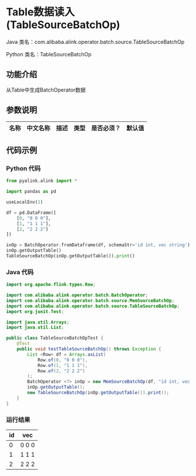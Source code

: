 # Table数据读入 (TableSourceBatchOp)
Java 类名：com.alibaba.alink.operator.batch.source.TableSourceBatchOp

Python 类名：TableSourceBatchOp


## 功能介绍
从Table中生成BatchOperator数据

## 参数说明

| 名称 | 中文名称 | 描述 | 类型 | 是否必须？ | 默认值 |
| --- | --- | --- | --- | --- | --- |



## 代码示例
### Python 代码
```python
from pyalink.alink import *

import pandas as pd

useLocalEnv(1)

df = pd.DataFrame([
    [0, "0 0 0"],
    [1, "1 1 1"],
    [2, "2 2 2"]
])

inOp = BatchOperator.fromDataframe(df, schemaStr='id int, vec string')
inOp.getOutputTable()
TableSourceBatchOp(inOp.getOutputTable()).print()
```
### Java 代码
```java
import org.apache.flink.types.Row;

import com.alibaba.alink.operator.batch.BatchOperator;
import com.alibaba.alink.operator.batch.source.MemSourceBatchOp;
import com.alibaba.alink.operator.batch.source.TableSourceBatchOp;
import org.junit.Test;

import java.util.Arrays;
import java.util.List;

public class TableSourceBatchOpTest {
	@Test
	public void testTableSourceBatchOp() throws Exception {
		List <Row> df = Arrays.asList(
			Row.of(0, "0 0 0"),
			Row.of(1, "1 1 1"),
			Row.of(2, "2 2 2")
		);
		BatchOperator <?> inOp = new MemSourceBatchOp(df, "id int, vec string");
		inOp.getOutputTable();
		new TableSourceBatchOp(inOp.getOutputTable()).print();
	}
}
```
### 运行结果

id|vec
---|---
0|0 0 0
1|1 1 1
2|2 2 2

